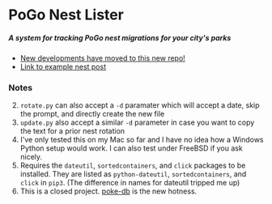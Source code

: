 # PoGo Nest Lister

##### A system for tracking PoGo nest migrations for your city's parks

* [New developments have moved to this new repo!](https://github.com/duck57/poke-db)
* [Link to example nest post](https://www.facebook.com/groups/pokemongocolumbus/permalink/554505388295779/)

### Notes

2. `rotate.py` can also accept a `-d` paramater which will accept a date, skip
   the prompt, and directly create the new file
3. `update.py` also accept a similar `-d` parameter in case you want to copy
   the text for a prior nest rotation
4. I've only tested this on my Mac so far and I have no idea how a Windows
   Python setup would work.  I can also test under FreeBSD if you ask nicely.
5. Requires the `dateutil`, `sortedcontainers`, and `click` packages to be
   installed.  They are listed as `python-dateutil`, `sortedcontainers`, and
`click` in `pip3`.  (The difference in names for dateutil tripped me up)
6. This is a closed project.  [poke-db](https://github.com/duck57/poke-db) is the new hotness.
